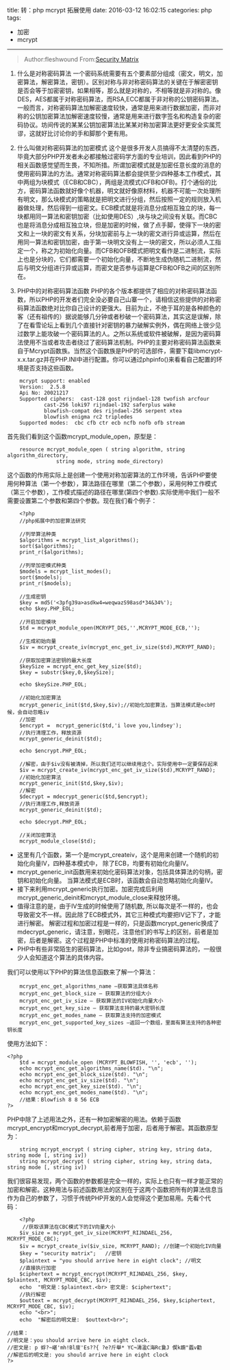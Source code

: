 title: 转：php mcrypt 拓展使用
date: 2016-03-12 16:02:15
categories: php
tags: 
- 加密
- mcrypt
---

> Author:fleshwound
From:[Security Matrix](http://bbs.php100.com/read-htm-tid-80157.html)
<!--more-->

1. 什么是对称密码算法
   一个密码系统需要有五个要素部分组成（密文，明文，加密算法，解密算法，密钥）。区别对称与非对称密码算法的关键在于解密密钥是否会等于加密密钥，如果相等，那么就是对称的，不相等就是非对称的。像DES，AES都属于对称密码算法，而RSA,ECC都属于非对称的公钥密码算法。一般而言，对称密码算法加解密速度较快，通常是用来进行数据加密，而非对称的公钥加密算法加解密速度较慢，通常是用来进行数字签名和构造复杂的密码协议。坊间传说的某某公钥加密算法比某某对称加密算法更好更安全实属荒谬，这就好比讨论你的手和脚那个更有用。

2. 什么叫做对称密码算法的加密模式
这个是很多开发人员搞得不太清楚的东西，毕竟大部分PHP开发者未必都接触过密码学方面的专业培训，因此看到PHP的相关函数感觉望而生畏，不知所措。所谓加密模式就是加密任意长度的消息的使用密码算法的方法。通常对称密码算法都会提供至少四种基本工作模式，其中两组为块模式（ECB和CBC），两组是流模式(CFB和OFB)。打个通俗的比方，密码算法函数就好像个机器，明文就好像原材料，机器不可能一次处理所有明文，那么块模式的策略就是把明文进行分组，然后按照一定的规则放入机器做处理，然后得到一组密文。ECB模式就是将消息分成相互独立的块，每一块都用同一算法和密钥加密（比如使用DES）,块与块之间没有关联。而CBC也是将消息分成相互独立块，但是加密的时候，做了点手脚，使得下一块的密文和上一块的密文有关系，分块加密前与上一块的密文进行异或运算，然后在用同一算法和密钥加密，由于第一块明文没有上一块的密文，所以必须人工指定一个，称之为初始化向量。而CFB和OFB模式把明文看作是二进制流，实际上也是分块的，它们都需要一个初始化向量，不断地生成伪随机二进制流，然后与明文分组进行异或运算，而密文是否参与运算是CFB和OFB之间的区别所在。

3. PHP中的对称密码算法函数
PHP的各个版本都提供了相应的对称密码算法函数，所以PHP的开发者们完全没必要自己山寨一个，请相信这些提供的对称密码算法函数绝对比你自己设计的更强大。目前为止，不绝于耳的是各种颜色的客（还有祖传的）据说能够几分钟或者秒破一个密码算法，其实这是误解，除了在看雪论坛上看到几个直接针对密钥的暴力破解实例外，偶在网络上很少见过数学上能攻破一个密码算法的人。之所以系统或软件被破解，是因为密码算法使用不当或者攻击者绕过了密码算法机制。PHP的主要对称密码算法函数来自于Mcrypt函数族。当然这个函数族是PHP的可选部件，需要下载libmcrypt-x.x.tar.gz并在PHP.INI中进行配置。你可以通过phpinfo()来看看自己配置的环境是否支持这些函数。

```
	mcrypt support: enabled
	Version:  2.5.8  
	Api No: 20021217  
	Supported ciphers:  cast-128 gost rijndael-128 twofish arcfour
			cast-256 loki97 rijndael-192 saferplus wake 
			blowfish-compat des rijndael-256 serpent xtea 
			blowfish enigma rc2 tripledes  
	Supported modes:  cbc cfb ctr ecb ncfb nofb ofb stream  
```

首先我们看到这个函数mcrypt_module_open，原型是：
```
	resource mcrypt_module_open ( string algorithm, string algorithm_directory,
	 			string mode, string mode_directory)
```

这个函数的作用实际上是创建一个使用对称加密算法的工作环境，告诉PHP要使用何种算法（第一个参数），算法路径在哪里（第二个参数），采用何种工作模式（第三个参数），工作模式描述的路径在哪里(第四个参数).实际使用中我们一般不需要设置第二个参数和第四个参数。现在我们看个例子：

```
	<?php
	//php拓展中的加密算法研究

	//列举算法种类
	$algorithms = mcrypt_list_algorithms();
	sort($algorithms);
	print_r($algorithms);

	//列举加密模式种类
	$models = mcrypt_list_modes();
	sort($models);
	print_r($models);

	//生成密钥
	$key = md5('<3pfg39a>asdkw4=weqwazS98asd*34&34%');
	echo $key.PHP_EOL;

	//开启加密模块
	$td = mcrypt_module_open(MCRYPT_DES,'',MCRYPT_MODE_ECB,'');

	//生成初始向量
	$iv = mcrypt_create_iv(mcrypt_enc_get_iv_size($td),MCRYPT_RAND);

	//获取加密算法密钥的最大长度
	$keySize = mcrypt_enc_get_key_size($td);
	$key = substr($key,0,$keySize);

	echo $keySize.PHP_EOL;

	//初始化加密算法
	mcrypt_generic_init($td,$key,$iv);//初始化加密算法，当算法模式是ecb时候，会自动忽略iv
	//加密
	$encrypt =  mcrypt_generic($td,'i love you,lindsey');
	//执行清理工作，释放资源
	mcrypt_generic_deinit($td);

	echo $encrypt.PHP_EOL;

	//解密，由于$iv没有被清掉，所以我们还可以继续用这个。实际使用中一定要保存起来
	$iv = mcrypt_create_iv(mcrypt_enc_get_iv_size($td),MCRYPT_RAND);
	//初始化加密算法
	mcrypt_generic_init($td,$key,$iv);
	//解密
	$decrypt = mdecrypt_generic($td,$encrypt);
	//执行清理工作,释放资源
	mcrypt_generic_deinit($td);

	echo $decrypt.PHP_EOL;

	//关闭加密算法
	mcrypt_module_close($td);
```

- 这里有几个函数，第一个是mcrypt_createiv，这个是用来创建一个随机的初始化向量IV，四种基本模式中，
除了ECB，均要有初始化向量IV。
- mcrypt_generic_init函数用来初始化密码算法对象，包括具体算法的句柄，密钥和初始化向量。
当算法模式是ECB时，该函数会自动忽略初始化向量IV。
- 接下来利用mcrypt_generic执行加密。加密完成后利用mcrypt_generic_deinit和mcrypt_module_close来释放环境。
- 值得注意的是，由于IV生成的时候使用了随机数,
所以每次是不一样的，也会导致密文不一样。因此除了ECB模式外，其它三种模式均要把IV记下了，才能进行解密。
解密过程和加密过程是一样的，只是函数mcrypt_generic换成了mdecrypt_generic，请注意，别眼花，注意他们的书写上的区别，前者是加密，后者是解密。这个过程是PHP中标准的使用对称密码算法的过程。
- PHP中有些非常陌生的密码算法，比如gost，除非专业搞密码算法的，一般很少人会知道这个算法的具体内容。

我们可以使用以下PHP的算法信息函数来了解一个算法：
```
	mcrypt_enc_get_algorithms_name –获取算法具体名称
	mcrypt_enc_get_block_size – 获取算法的分组大小
	mcrypt_enc_get_iv_size – 获取算法的IV初始化向量大小
	mcrypt_enc_get_key_size – 获取算法支持的最大密钥长度
	mcrypt_enc_get_modes_name – 获取算法支持的加密模式
	mcrypt_enc_get_supported_key_sizes –返回一个数组，里面有算法支持的各种密钥长度
```

使用方法如下：
```
<?php
    $td = mcrypt_module_open (MCRYPT_BLOWFISH, '', 'ecb', '');
    echo mcrypt_enc_get_algorithms_name($td). "\n";
    echo mcrypt_enc_get_block_size($td). "\n";
    echo mcrypt_enc_get_iv_size($td). "\n";
    echo mcrypt_enc_get_key_size($td). "\n";
    echo mcrypt_enc_get_modes_name($td). "\n";
    //结果：Blowfish 8 8 56 ECB
?>
```

PHP中除了上述用法之外，还有一种加密解密的用法。依赖于函数mcrypt_encrypt和mcrypt_decrypt,前者用于加密，后者用于解密。其函数原型为：

```
	string mcrypt_encrypt ( string cipher, string key, string data, string mode [, string iv])
	string mcrypt_decrypt ( string cipher, string key, string data, string mode [, string iv])
```

我们很容易发现，两个函数的参数都是完全一样的，实际上也只有一样才能正常的加密和解密。这种用法与前述函数用法的区别在于这两个函数把所有的算法信息当作为自己的参数了，习惯于传统PHP开发的人会觉得这个更加易用。先看个代码：

```
    <?php
     //获取该算法在CBC模式下的IV向量大小
    $iv_size = mcrypt_get_iv_size(MCRYPT_RIJNDAEL_256, MCRYPT_MODE_CBC); 
    $iv = mcrypt_create_iv($iv_size, MCRYPT_RAND); //创建一个初始化IV向量
    $key = "security matrix";   //密钥
    $plaintext = "you should arrive here in eight clock"; //明文
    //直接执行加密
    $ciphertext = mcrypt_encrypt(MCRYPT_RIJNDAEL_256, $key, $plaintext, MCRYPT_MODE_CBC, $iv); 
    echo  "明文是：$plaintext.<br> 密文是: $ciphertext";
    //执行解密
    $outtext = mcrypt_decrypt(MCRYPT_RIJNDAEL_256, $key,$ciphertext, MCRYPT_MODE_CBC, $iv); 
    echo "<br>";
    echo  "解密后的明文是:  $outtext<br>";

//结果：
//明文是：you should arrive here in eight clock.
//密文是: p 蜉?~嵁'mh!Bl廀'Es??{ ?e?斤舉* YC¬濤溋C海Rc敻J 偰k躕"蟸v勸
//解密后的明文是: you should arrive here in eight clock
?>
```
